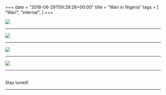 +++
date = "2018-06-29T09:29:26+00:00"
title = "Wari in Nigeria"
tags = [
    "Wari",
    "internal",
]
+++

<div class="container" style="width:auto">
  <a target="blank" href="https://image.ibb.co/mUTmQd/j8_0_1.jpg">
    <img src="https://image.ibb.co/mUTmQd/j8_0_1.jpg" style="max-width:100%">
  </a>
</div>
<!--more-->
<hr>
<div class="container" style="width:auto">
  <a target="blank" href="https://image.ibb.co/eo3aJy/j8_0_2.jpg">
    <img src="https://image.ibb.co/eo3aJy/j8_0_2.jpg" style="max-width:100%">
  </a>
</div>
<hr>
<div class="container" style="width:auto">
  <a target="blank" href="https://image.ibb.co/gXTLkd/j8_0_3.jpgg">
    <img src="https://image.ibb.co/gXTLkd/j8_0_3.jpg" style="max-width:100%">
  </a>
</div>
<hr>
<div class="container" style="width:auto">
  <a target="blank" href="https://image.ibb.co/dhX2yy/j8_0_4.jpg">
    <img src="https://image.ibb.co/dhX2yy/j8_0_4.jpg" style="max-width:100%">
  </a>
</div>
<hr>

<br>
Stay tuned!




<hr>
